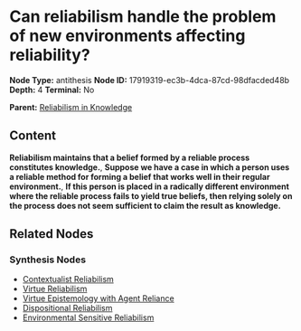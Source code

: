 # Can reliabilism handle the problem of new environments affecting reliability?

**Node Type:** antithesis
**Node ID:** 17919319-ec3b-4dca-87cd-98dfacded48b
**Depth:** 4
**Terminal:** No

**Parent:** [Reliabilism in Knowledge](reliabilism-in-knowledge-synthesis-a34331d7-97c3-4756-8df4-3055152f6455.md)

## Content

**Reliabilism maintains that a belief formed by a reliable process constitutes knowledge.**, **Suppose we have a case in which a person uses a reliable method for forming a belief that works well in their regular environment.**, **If this person is placed in a radically different environment where the reliable process fails to yield true beliefs, then relying solely on the process does not seem sufficient to claim the result as knowledge.**

## Related Nodes

### Synthesis Nodes

- [Contextualist Reliabilism](contextualist-reliabilism-synthesis-581a556f-6b85-47d8-b987-61a0035bf2b0.md)
- [Virtue Reliabilism](virtue-reliabilism-synthesis-3b43b022-1fd2-49b6-b0bc-1681e373da95.md)
- [Virtue Epistemology with Agent Reliance](virtue-epistemology-with-agent-reliance-synthesis-80f9ca77-6bd7-4a9c-8791-5113be2f654e.md)
- [Dispositional Reliabilism](dispositional-reliabilism-synthesis-36d33233-4127-4761-a5c8-dbbdc4340232.md)
- [Environmental Sensitive Reliabilism](environmental-sensitive-reliabilism-synthesis-274d5566-691c-47fc-b113-3b06410af77a.md)
